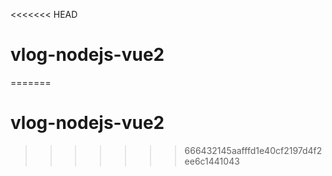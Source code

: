 <<<<<<< HEAD
# vlog-nodejs-vue2
=======
# vlog-nodejs-vue2
>>>>>>> 666432145aafffd1e40cf2197d4f2ee6c1441043
